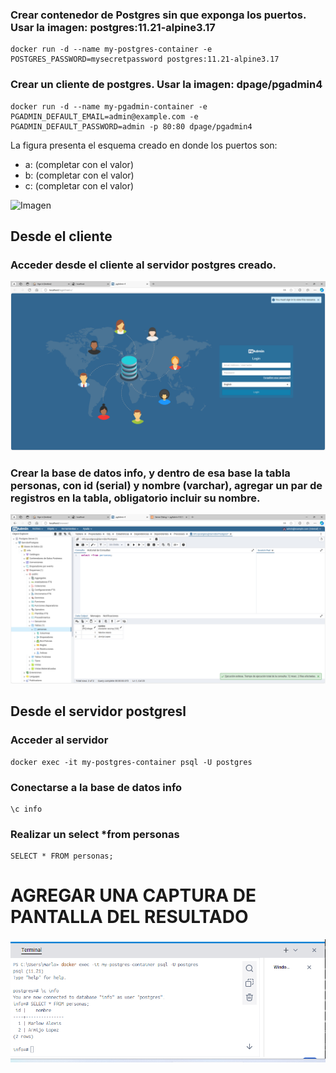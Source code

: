### Crear contenedor de Postgres sin que exponga los puertos. Usar la imagen: postgres:11.21-alpine3.17
```
docker run -d --name my-postgres-container -e POSTGRES_PASSWORD=mysecretpassword postgres:11.21-alpine3.17
```

### Crear un cliente de postgres. Usar la imagen: dpage/pgadmin4

```
docker run -d --name my-pgadmin-container -e PGADMIN_DEFAULT_EMAIL=admin@example.com -e PGADMIN_DEFAULT_PASSWORD=admin -p 80:80 dpage/pgadmin4

```

La figura presenta el esquema creado en donde los puertos son:
- a: (completar con el valor)
- b: (completar con el valor)
- c: (completar con el valor)

![Imagen](img/esquema-ejercicio3.PNG)

## Desde el cliente
### Acceder desde el cliente al servidor postgres creado.
![ImagenCliente](img/3EjecuccionCliente.png)
### Crear la base de datos info, y dentro de esa base la tabla personas, con id (serial) y nombre (varchar), agregar un par de registros en la tabla, obligatorio incluir su nombre.
![ImagenPGAdmin](img/3PGADMIN.png)
## Desde el servidor postgresl
### Acceder al servidor
```
docker exec -it my-postgres-container psql -U postgres
```
### Conectarse a la base de datos info
```
\c info
```

### Realizar un select *from personas
```
SELECT * FROM personas;
```
# AGREGAR UNA CAPTURA DE PANTALLA DEL RESULTADO
![ImagenPostgres](img/imagenpostgres.png)
